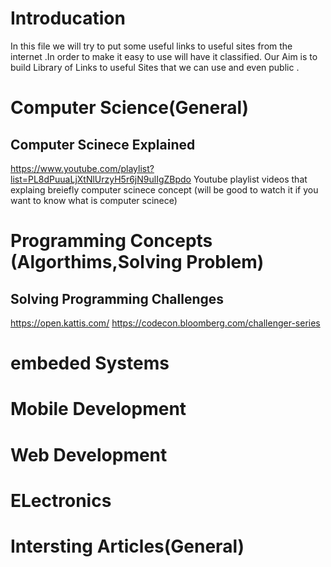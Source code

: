 # Introducation

In this file we will try to put some useful links to useful sites from the internet .In order to make it easy to use will have it classified. Our Aim is to build Library of Links to useful Sites that we can use and even public .


# Computer Science(General)

## Computer Scinece Explained
https://www.youtube.com/playlist?list=PL8dPuuaLjXtNlUrzyH5r6jN9ulIgZBpdo
Youtube playlist  videos that explaing breiefly computer scinece concept (will be good to watch it if you want to know what is computer scinece)

# Programming Concepts (Algorthims,Solving Problem)
## Solving Programming Challenges
https://open.kattis.com/
https://codecon.bloomberg.com/challenger-series

# embeded Systems
# Mobile Development
# Web Development
# ELectronics
# Intersting Articles(General)
